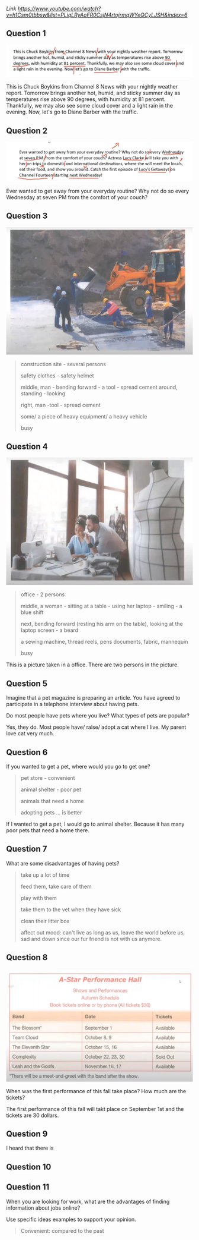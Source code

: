 _Link https://www.youtube.com/watch?v=h1Csm0tbbsw&list=PLiqLRyAoFR0CsjN4rtojrmqWYeQCyLJSH&index=6_

## Question 1

![](./Images/mock-test-22-1.png)

This is Chuck Boykins from Channel 8 News with your nightly weather report. Tomorrow brings another hot, humid, and sticky summer day as temperatures rise above 90 degrees, with humidity at 81 percent. Thankfully, we may also see some cloud cover and a light rain in the evening. Now, let's go to Diane Barber with the traffic.

## Question 2

![](./Images/mock-test-22-2.png)

Ever wanted to get away from your everyday routine? Why not do so every Wednesday at seven PM from the comfort of your couch?

## Question 3

![](./Images/mock-test-22-3.png)

> construction site - several persons
>
> safety clothes - safety helmet
>
> middle, man - bending forward - a tool - spread cement around, standing - looking
>
> right, man -tool - spread cement
>
> some/ a piece of heavy equipment/ a heavy vehicle
>
> busy

## Question 4

![](./Images/mock-test-22-4.png)

> office - 2 persons
>
> middle, a woman - sitting at a table - using her laptop - smiling - a blue shift
>
> next, bending forward (resting his arm on the table), looking at the laptop screen - a beard
>
> a sewing machine, thread reels, pens documents, fabric, mannequin
>
> busy

This is a picture taken in a office. There are two persons in the picture.

## Question 5

Imagine that a pet magazine is preparing an article. You have agreed to participate in a telephone interview about having pets.

Do most people have pets where you live? What types of pets are popular?

Yes, they do. Most people have/ raise/ adopt a cat where I live. My parent love cat very much.

## Question 6

If you wanted to get a pet, where would you go to get one?

> pet store - convenient
>
> animal shelter - poor pet
>
> animals that need a home
>
> adopting pets ... is better

If I wanted to get a pet, I would go to animal shelter. Because it has many poor pets that need a home there.

## Question 7

What are some disadvantages of having pets?

> take up a lot of time
>
> feed them, take care of them
>
> play with them
>
> take them to the vet when they have sick
>
> clean their litter box
>
> affect out mood: can't live as long as us, leave the world before us, sad and down since our fur friend is not with us anymore.

## Question 8

![](./Images/mock-test-22-5.png)

When was the first performance of this fall take place? How much are the tickets?

The first performance of this fall will takt place on September 1st and the tickets are 30 dollars.

## Question 9

I heard that there is

## Question 10

## Question 11

When you are looking for work, what are the advantages of finding information about jobs online?

Use specific ideas examples to support your opinion.

> Convenient: compared to the past
